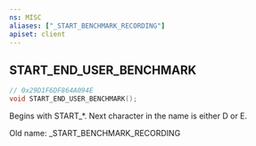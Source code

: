 ```yaml
---
ns: MISC
aliases: ["_START_BENCHMARK_RECORDING"]
apiset: client
---
```

## START_END_USER_BENCHMARK

```c
// 0x29D1F6DF864A094E
void START_END_USER_BENCHMARK();
```

Begins with START_*. Next character in the name is either D or E.

Old name: _START_BENCHMARK_RECORDING




